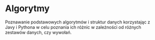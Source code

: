 # Algorytmy
Poznawanie podstawowych algorytmów i struktur danych korzystając z Javy i Pythona w celu poznania ich różnic w zależności od różnych 
zestawów danych, czy wywołań.

